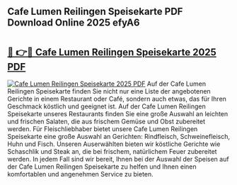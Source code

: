 ## Cafe Lumen Reilingen Speisekarte PDF Download Online 2025 efyA6

# <h2><a href="http://gcc2lan.nevu.top/?p=Cafe+Lumen+Reilingen+Speisekarte">🔗 👉🔴 Cafe Lumen Reilingen Speisekarte 2025 PDF</a></h2>

[![Cafe Lumen Reilingen Speisekarte 2025 PDF](https://i.imgur.com/dBaPXMq.png)](http://gcc2lan.nevu.top/?p=Cafe+Lumen+Reilingen+Speisekarte)
Auf der Cafe Lumen Reilingen Speisekarte finden Sie nicht nur eine Liste der angebotenen Gerichte in einem Restaurant oder Café, sondern auch etwas, das für Ihren Geschmack köstlich und geeignet ist. Auf der Cafe Lumen Reilingen Speisekarte unseres Restaurants finden Sie eine große Auswahl an leichten und frischen Salaten, die aus frischem Gemüse und Obst zubereitet werden. Für Fleischliebhaber bietet unsere Cafe Lumen Reilingen Speisekarte eine große Auswahl an Gerichten: Rindfleisch, Schweinefleisch, Huhn und Fisch. Unseren Auserwählten bieten wir köstliche Gerichte wie Schaschlik und Steak an, die bei frischem, natürlichem Feuer zubereitet werden. In jedem Fall sind wir bereit, Ihnen bei der Auswahl der Speisen auf der Cafe Lumen Reilingen Speisekarte zu helfen und Ihnen einen komfortablen und angenehmen Service zu bieten.
